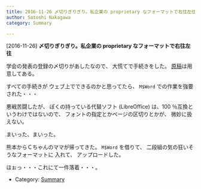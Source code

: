 ```yaml
---
title: 2016-11-26 〆切りぎりぎり。私企業の proprietary なフォーマットで右往左往
author: Satoshi Nakagawa
category: Summary

---
```


[2016-11-26] **〆切りぎりぎり。私企業の proprietary なフォーマットで右往左往** 

 学会の発表の登録の〆切りがあしたなので、
大慌てで手続きをした。
[原稿](/~satoshi/anthrop/works/paper-2/jasca-51.html)は用意してある。

 すべての手続きが
ウェブ上でできるのかと思ってたら、
`M$Word` での作業を強要された・・・

 悪戦苦闘したが、
ぼくの持っている代替ソフト (LibreOffice) 
は、100 ％互換というわけではないので、
フォントの指定とかページの区切りとかが、
微妙に扱えない。

 まいった、まいった。

<!--more-->

 熊本からＣちゃんのママが帰ってきた。
`M$Word` を借りて、
二段組の気の狂いそうなフォーマットに
入れて、
アップロードした。

 ほぉっ・・・これにて一件落着・・・。

- Category: [Summary](https://merapano.github.io/categories.html#Summary)

